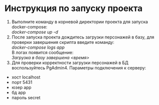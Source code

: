 # Инструкция по запуску проекта
1. Выполните команду в корневой директории проекта для запуска docker-compose:\
*docker-compose up -d*
2. После запуска проекта дождитесь загрузки персонажей в базу, для проверки завершения скрипта введите команду:\
*docker-compose logs app*\
В логах появится сообщение:\
*Загрузка в базу завершена <время>*
3. Для проверки корректности загрузки персонажей в БД воспользуйтесь PgAdmin4. Параметры подключения к серверу:
- хост localhost
- порт 5431
- юзер app
- бд app
- пароль secret